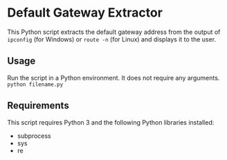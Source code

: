 # Default Gateway Extractor

This Python script extracts the default gateway address from the output of `ipconfig` (for Windows) or `route -n` (for Linux) and displays it to the user.

## Usage

Run the script in a Python environment. It does not require any arguments.
`python filename.py`

## Requirements

This script requires Python 3 and the following Python libraries installed:

- subprocess
- sys
- re
